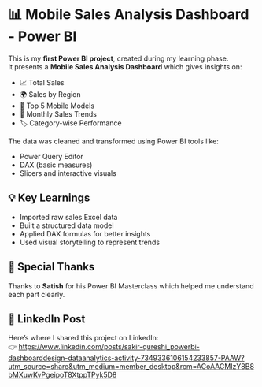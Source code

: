 # 📊 Mobile Sales Analysis Dashboard - Power BI

This is my **first Power BI project**, created during my learning phase.  
It presents a **Mobile Sales Analysis Dashboard** which gives insights on:

- 📈 Total Sales
- 🌍 Sales by Region
- 🛒 Top 5 Mobile Models
- 📅 Monthly Sales Trends
- 🏷️ Category-wise Performance

The data was cleaned and transformed using Power BI tools like:
- Power Query Editor
- DAX (basic measures)
- Slicers and interactive visuals

## 💡 Key Learnings
- Imported raw sales Excel data
- Built a structured data model
- Applied DAX formulas for better insights
- Used visual storytelling to represent trends

## 🙏 Special Thanks
Thanks to **Satish** for his Power BI Masterclass which helped me understand each part clearly.

## 🔗 LinkedIn Post
Here’s where I shared this project on LinkedIn:  
👉 https://www.linkedin.com/posts/sakir-qureshi_powerbi-dashboarddesign-dataanalytics-activity-7349336106154233857-PAAW?utm_source=share&utm_medium=member_desktop&rcm=ACoAACMIzY8B8bMXuwKvPgeipoT8XtppTPyk5D8
